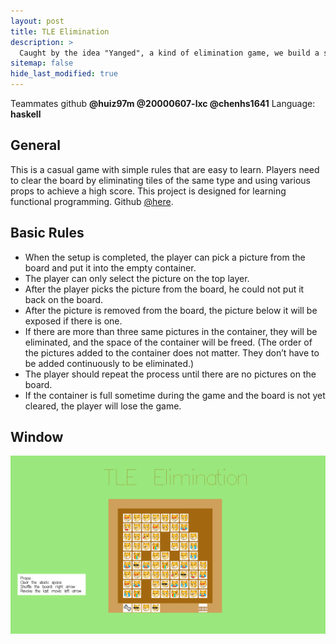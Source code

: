 ```yaml
---
layout: post
title: TLE Elimination
description: >
  Caught by the idea "Yanged", a kind of elimination game, we build a similar game called TLE elimination. (Functional Programming Course Project)
sitemap: false
hide_last_modified: true
---
```


Teammates github **@huiz97m @20000607-lxc @chenhs1641**   Language: **haskell**

## General

This is a casual game with simple rules that are easy to learn. Players need to clear the board by eliminating tiles of the same type and using various props to achieve a high score. This project is designed for learning functional programming. Github <a href="https://github.com/jdxccz/TLE-Elimination">@here</a>.

## Basic Rules
* When the setup is completed, the player can pick a picture from the board and put it into the empty container.
* The player can only select the picture on the top layer.
* After the player picks the picture from the board, he could not put it back on the board.
* After the picture is removed from the board, the picture below it will be exposed if there is one.
* If there are more than three same pictures in the container, they will be eliminated, and the space of the container will be freed. (The order of the pictures added to the container does not matter. They don’t have to be added continuously to be eliminated.)
* The player should repeat the process until there are no pictures on the board.
* If the container is full sometime during the game and the board is not yet cleared, the player will lose the game.

## Window

![1332x752](/assets/img/projects/tle.png "window image")